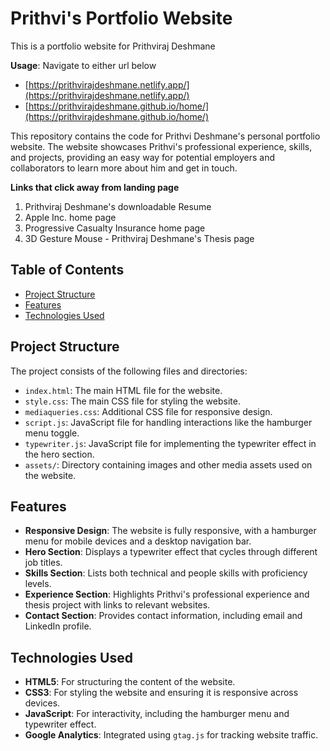 # Prithvi's Portfolio Website

This is a portfolio website for Prithviraj Deshmane

**Usage**: Navigate to either url below
- [https://prithvirajdeshmane.netlify.app/](https://prithvirajdeshmane.netlify.app/)
- [https://prithvirajdeshmane.github.io/home/](https://prithvirajdeshmane.github.io/home/)

This repository contains the code for Prithvi Deshmane's personal portfolio website. The website showcases Prithvi's professional experience, skills, and projects, providing an easy way for potential employers and collaborators to learn more about him and get in touch.

**Links that click away from landing page**

1. Prithviraj Deshmane's downloadable Resume
2. Apple Inc. home page
3. Progressive Casualty Insurance home page
4. 3D Gesture Mouse - Prithviraj Deshmane's Thesis page

## Table of Contents

- [Project Structure](#project-structure)
- [Features](#features)
- [Technologies Used](#technologies-used)

## Project Structure

The project consists of the following files and directories:

- `index.html`: The main HTML file for the website.
- `style.css`: The main CSS file for styling the website.
- `mediaqueries.css`: Additional CSS file for responsive design.
- `script.js`: JavaScript file for handling interactions like the hamburger menu toggle.
- `typewriter.js`: JavaScript file for implementing the typewriter effect in the hero section.
- `assets/`: Directory containing images and other media assets used on the website.

## Features

- **Responsive Design**: The website is fully responsive, with a hamburger menu for mobile devices and a desktop navigation bar.
- **Hero Section**: Displays a typewriter effect that cycles through different job titles.
- **Skills Section**: Lists both technical and people skills with proficiency levels.
- **Experience Section**: Highlights Prithvi's professional experience and thesis project with links to relevant websites.
- **Contact Section**: Provides contact information, including email and LinkedIn profile.

## Technologies Used

- **HTML5**: For structuring the content of the website.
- **CSS3**: For styling the website and ensuring it is responsive across devices.
- **JavaScript**: For interactivity, including the hamburger menu and typewriter effect.
- **Google Analytics**: Integrated using `gtag.js` for tracking website traffic.
